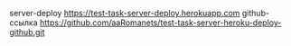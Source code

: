 server-deploy https://test-task-server-deploy.herokuapp.com
github-ссылка https://github.com/aaRomanets/test-task-server-heroku-deploy-github.git